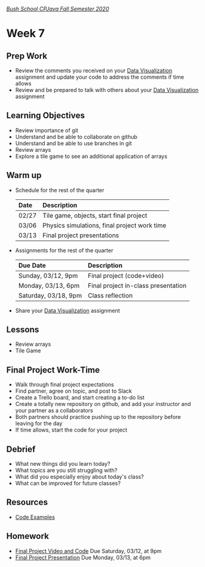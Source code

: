 [_Bush School CPJava Fall Semester 2020_](https://chandrunarayan.github.io/cpjava/)

# Week 7

## Prep Work
* Review the comments you received on your [Data Visualization](../week5/homework/data-visualization.md) assignment and update your code to address the comments if time allows
* Review and be prepared to talk with others about your [Data Visualization](../week5/homework/data-visualization.md) assignment

## Learning Objectives
* Review importance of git
* Understand and be able to collaborate on github
* Understand and be able to use branches in git
* Review arrays
* Explore a tile game to see an additional application of arrays

## Warm up
* Schedule for the rest of the quarter
	
	| Date | Description |
	| :--- | :--- |
	| 02/27 | Tile game, objects, start final project |
	| 03/06 | Physics simulations, final project work time |
	| 03/13 | Final project presentations |

* Assignments for the rest of the quarter

	| Due Date | Description |
	| :--- | :--- |
	| Sunday, 03/12, 9pm | Final project (code+video) |
	| Monday, 03/13, 6pm | Final project in-class presentation |
	| Saturday, 03/18, 9pm | Class reflection |

* Share your [Data Visualization](../week5/homework/data-visualization.md) assignment

## Lessons
* Review arrays
* Tile Game

## Final Project Work-Time
* Walk through final project expectations
* Find partner, agree on topic, and post to Slack 
* Create a Trello board, and start creating a to-do list
* Create a totally new repository on github, and add your instructor and your partner as a collaborators
* Both partners should practice pushing up to the repository before leaving for the day
* If time allows, start the code for your project

## Debrief
* What new things did you learn today?
* What topics are you still struggling with?
* What did you especially enjoy about today's class?
* What can be improved for future classes?

## Resources
* [Code Examples](code)

## Homework
* [Final Project Video and Code](../../final-project.md) Due Saturday, 03/12, at 9pm
* [Final Project Presentation](../../final-project.md) Due Monday, 03/13, at 6pm